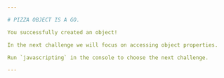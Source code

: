 ```yaml
---

# PIZZA OBJECT IS A GO.

You successfully created an object!

In the next challenge we will focus on accessing object properties.

Run `javascripting` in the console to choose the next challenge.

---
```

